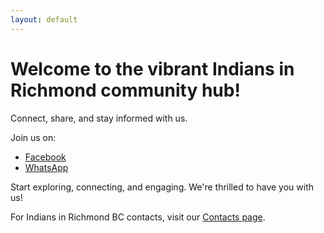 ```yaml
---
layout: default
---
```


<div class="container">
  <div class="intro">
    <h1>Welcome to the vibrant Indians in Richmond community hub!</h1>
    <p>Connect, share, and stay informed with us.</p>
  </div>

  <div class="join-links">
    <p>Join us on:</p>
    <ul>
      <li><a href="https://www.facebook.com/groups/900644660267654"><i class="fab fa-facebook"></i> Facebook</a></li>
      <li><a href="https://chat.whatsapp.com/GnJPe7uFS2eCZqMkEG1EK5"><i class="fab fa-whatsapp"></i> WhatsApp</a></li>
    </ul>
  </div>

  <div class="explore">
    <p>Start exploring, connecting, and engaging. We're thrilled to have you with us!</p>
  </div>

  <div class="contacts-link">
    <p>For Indians in Richmond BC contacts, visit our <a href="Contacts.html">Contacts page</a>.</p>
  </div>
</div>
